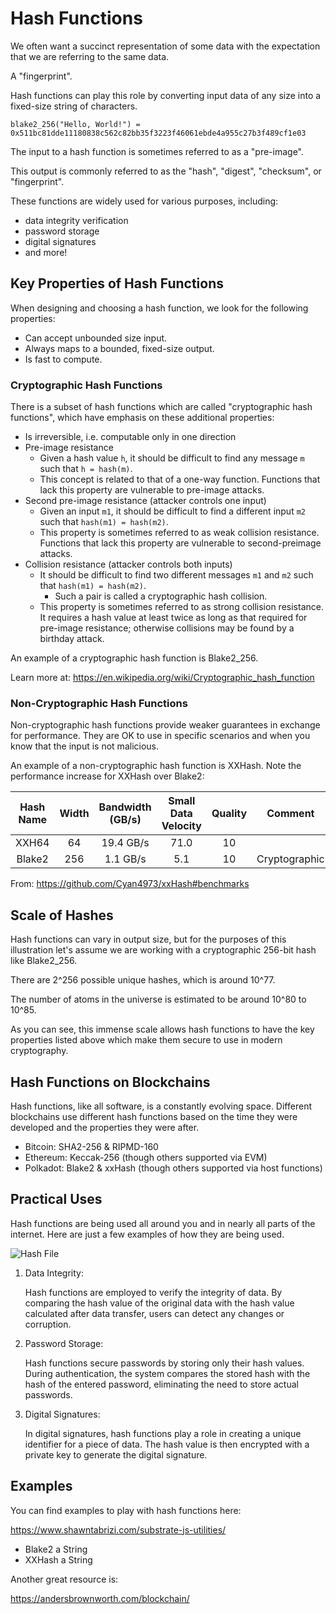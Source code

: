 # Hash Functions

We often want a succinct representation of some data with the expectation that we are referring to the same data.

A "fingerprint".

Hash functions can play this role by converting input data of any size into a fixed-size string of characters.

```text
blake2_256("Hello, World!") = 0x511bc81dde11180838c562c82bb35f3223f46061ebde4a955c27b3f489cf1e03
```

The input to a hash function is sometimes referred to as a "pre-image".

This output is commonly referred to as the "hash", "digest", "checksum", or "fingerprint".

These functions are widely used for various purposes, including:

- data integrity verification
- password storage
- digital signatures
- and more!

## Key Properties of Hash Functions

When designing and choosing a hash function, we look for the following properties:

- Can accept unbounded size input.
- Always maps to a bounded, fixed-size output.
- Is fast to compute.

### Cryptographic Hash Functions

There is a subset of hash functions which are called "cryptographic hash functions", which have emphasis on these additional properties:

- Is irreversible, i.e. computable only in one direction
- Pre-image resistance
	- Given a hash value `h`, it should be difficult to find any message `m` such that `h = hash(m)`.
	- This concept is related to that of a one-way function. Functions that lack this property are vulnerable to pre-image attacks.
- Second pre-image resistance (attacker controls one input)
	- Given an input `m1`, it should be difficult to find a different input `m2` such that `hash(m1) = hash(m2)`.
	- This property is sometimes referred to as weak collision resistance. Functions that lack this property are vulnerable to second-preimage attacks.
- Collision resistance (attacker controls both inputs)
	- It should be difficult to find two different messages `m1` and `m2` such that `hash(m1) = hash(m2)`.
		- Such a pair is called a cryptographic hash collision.
	- This property is sometimes referred to as strong collision resistance. It requires a hash value at least twice as long as that required for pre-image resistance; otherwise collisions may be found by a birthday attack.

An example of a cryptographic hash function is Blake2_256.

Learn more at: https://en.wikipedia.org/wiki/Cryptographic_hash_function

### Non-Cryptographic Hash Functions

Non-cryptographic hash functions provide weaker guarantees in exchange for performance. They are OK to use in specific scenarios and when you know that the input is not malicious.

An example of a non-cryptographic hash function is XXHash. Note the performance increase for XXHash over Blake2:

| Hash Name | Width | Bandwidth (GB/s) | Small Data Velocity | Quality |    Comment    |
|:---------:|:-----:|:----------------:|:-------------------:|:-------:|:-------------:|
| XXH64     | 64    | 19.4 GB/s        | 71.0                | 10      |               |
| Blake2    | 256   | 1.1 GB/s         | 5.1                 | 10      | Cryptographic |

From: https://github.com/Cyan4973/xxHash#benchmarks

## Scale of Hashes

Hash functions can vary in output size, but for the purposes of this illustration let's assume we are working with a cryptographic 256-bit hash like Blake2_256.

There are 2^256 possible unique hashes, which is around 10^77.

The number of atoms in the universe is estimated to be around 10^80 to 10^85.

As you can see, this immense scale allows hash functions to have the key properties listed above which make them secure to use in modern cryptography.

## Hash Functions on Blockchains

Hash functions, like all software, is a constantly evolving space. Different blockchains use different hash functions based on the time they were developed and the properties they were after.

- Bitcoin: SHA2-256 & RIPMD-160
- Ethereum: Keccak-256 (though others supported via EVM)
- Polkadot: Blake2 & xxHash (though others supported via host functions)

## Practical Uses

Hash functions are being used all around you and in nearly all parts of the internet. Here are just a few examples of how they are being used.

![Hash File](./assets/file-hash.png ':size=500')

1. Data Integrity:

	Hash functions are employed to verify the integrity of data. By comparing the hash value of the original data with the hash value calculated after data transfer, users can detect any changes or corruption.

2. Password Storage:

	Hash functions secure passwords by storing only their hash values. During authentication, the system compares the stored hash with the hash of the entered password, eliminating the need to store actual passwords.

3. Digital Signatures:

	In digital signatures, hash functions play a role in creating a unique identifier for a piece of data. The hash value is then encrypted with a private key to generate the digital signature.

## Examples

You can find examples to play with hash functions here:

https://www.shawntabrizi.com/substrate-js-utilities/

- Blake2 a String
- XXHash a String

Another great resource is:

https://andersbrownworth.com/blockchain/
